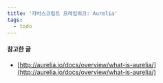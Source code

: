 ```yaml
---
title: '자바스크립트 프레임워크: Aurelia'
tags:
  - todo
---
```


#### 참고한 글
- [http://aurelia.io/docs/overview/what-is-aurelia/](http://aurelia.io/docs/overview/what-is-aurelia/)
